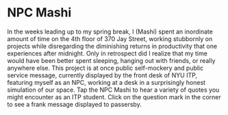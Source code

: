 # NPC Mashi

In the weeks leading up to my spring break, I (Mashi) spent an inordinate amount of time on the 4th floor of 370 Jay Street, working stubbornly on projects while disregarding the diminishing returns in productivity that one experiences after midnight. Only in retrospect did I realize that my time would have been better spent sleeping, hanging out with friends, or really anywhere else. This project is at once public self-mockery and public service message, currently displayed by the front desk of NYU ITP, featuring myself as an NPC, working at a desk in a surprisingly honest simulation of our space. Tap the NPC Mashi to hear a variety of quotes you might encounter as an ITP student. Click on the question mark in the corner to see a frank message displayed to passersby. 

